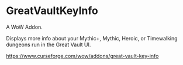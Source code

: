 # GreatVaultKeyInfo

A WoW Addon.

Displays more info about your Mythic+, Mythic, Heroic, or Timewalking dungeons run in the Great Vault UI.

https://www.curseforge.com/wow/addons/great-vault-key-info
